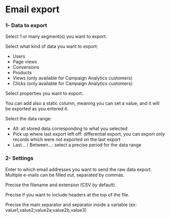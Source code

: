 # Email export

### 1- Data to export

Select 1 or many segment(s) you want to export.

Select what kind of data you want to export:

* Users
* Page views
* Conversions
* Products
* Views (only available for Campaign Analytics customers)
* Clicks (only available for Campaign Analytics customers)

Select properties you want to export.

You can add also a static column, meaning you can set a value, and it will be exported as you entered it.

Select the data range:

* All: all stored data corresponding to what you selected
* Pick up where last export left off: differential export, you can export only records which were not exported on the last export
* Last... / Between...: select a precise period for the data range

### 2- Settings

Enter to which email addresses you want to send the raw data export.\
Multiple e-mails can be filled out, separated by commas.

Precise the filename and extension (CSV by default).

Precise if you want to include headers at the top of the file.

Precise the main separator and separator inside a variable (ex: value1,value2;value2a;value2b,value3)
